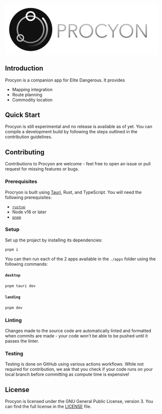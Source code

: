 <p align="center">
	<img width="600" src="./assets/banner-light.png">
</p>

## Introduction

Procyon is a companion app for Elite Dangerous. It provides

- Mapping integration
- Route planning
- Commodity location

## Quick Start

Procyon is still experimental and no release is available as of yet. You can compile a development build by following the steps outlined in the contribution guidelines.

## Contributing

Contributions to Procyon are welcome - feel free to open an issue or pull request for missing features or bugs.

### Prerequisites

Procryon is built using [Tauri](https://tauri.app), Rust, and TypeScript. You will need the following prerequisites:

- [`rustup`](https://rustup.rs)
- Node v16 or later
- [`pnpm`](https://pnpm.io)

### Setup

Set up the project by installing its dependencies:

```bash
pnpm i
```

You can then run each of the 2 apps available in the `./apps` folder using the following commands:

#### `desktop`

```bash
pnpm tauri dev
```

#### `landing`

```bash
pnpm dev
```

### Linting

Changes made to the source code are automatically linted and formatted when commits are made - your code won't be able to be pushed until it passes the linter.

### Testing

Testing is done on GitHub using various actions workflows. While not required for contribution, we ask that you check if your code runs on your local branch before committing as compute time is expensive!

## License

Procyon is licensed under the GNU General Public License, version 3. You can find the full license in the [LICENSE](./LICENSE) file.
